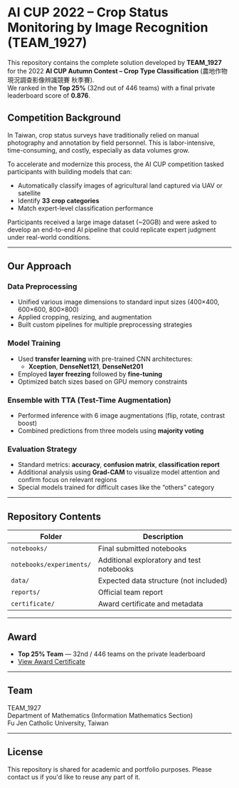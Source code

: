 # AI CUP 2022 – Crop Status Monitoring by Image Recognition (TEAM_1927)

This repository contains the complete solution developed by **TEAM_1927** for the 2022 **AI CUP Autumn Contest – Crop Type Classification** (農地作物現況調查影像辨識競賽 秋季賽).  
We ranked in the **Top 25%** (32nd out of 446 teams) with a final private leaderboard score of **0.876**.

## Competition Background

In Taiwan, crop status surveys have traditionally relied on manual photography and annotation by field personnel. This is labor-intensive, time-consuming, and costly, especially as data volumes grow.

To accelerate and modernize this process, the AI CUP competition tasked participants with building models that can:
- Automatically classify images of agricultural land captured via UAV or satellite
- Identify **33 crop categories**
- Match expert-level classification performance

Participants received a large image dataset (~20GB) and were asked to develop an end-to-end AI pipeline that could replicate expert judgment under real-world conditions.

---

## Our Approach

### Data Preprocessing
- Unified various image dimensions to standard input sizes (400×400, 600×600, 800×800)
- Applied cropping, resizing, and augmentation
- Built custom pipelines for multiple preprocessing strategies

### Model Training
- Used **transfer learning** with pre-trained CNN architectures:
  - **Xception**, **DenseNet121**, **DenseNet201**
- Employed **layer freezing** followed by **fine-tuning**
- Optimized batch sizes based on GPU memory constraints

### Ensemble with TTA (Test-Time Augmentation)
- Performed inference with 6 image augmentations (flip, rotate, contrast boost)
- Combined predictions from three models using **majority voting**

### Evaluation Strategy
- Standard metrics: **accuracy**, **confusion matrix**, **classification report**
- Additional analysis using **Grad-CAM** to visualize model attention and confirm focus on relevant regions
- Special models trained for difficult cases like the “others” category

---

## Repository Contents

| Folder | Description |
|--------|-------------|
| `notebooks/` | Final submitted notebooks |
| `notebooks/experiments/` | Additional exploratory and test notebooks |
| `data/` | Expected data structure (not included) |
| `reports/` | Official team report |
| `certificate/` | Award certificate and metadata |

---

## Award

- **Top 25% Team** — 32nd / 446 teams on the private leaderboard
- [View Award Certificate](certificate/AICUP.pdf)

---

## Team

TEAM_1927  
Department of Mathematics (Information Mathematics Section)  
Fu Jen Catholic University, Taiwan

---

## License

This repository is shared for academic and portfolio purposes. Please contact us if you'd like to reuse any part of it.
